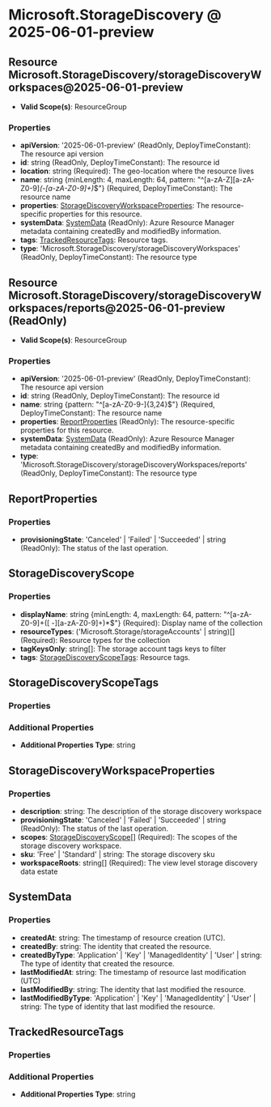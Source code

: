 # Microsoft.StorageDiscovery @ 2025-06-01-preview

## Resource Microsoft.StorageDiscovery/storageDiscoveryWorkspaces@2025-06-01-preview
* **Valid Scope(s)**: ResourceGroup
### Properties
* **apiVersion**: '2025-06-01-preview' (ReadOnly, DeployTimeConstant): The resource api version
* **id**: string (ReadOnly, DeployTimeConstant): The resource id
* **location**: string (Required): The geo-location where the resource lives
* **name**: string {minLength: 4, maxLength: 64, pattern: "^[a-zA-Z][a-zA-Z0-9]*(-[a-zA-Z0-9]+)*$"} (Required, DeployTimeConstant): The resource name
* **properties**: [StorageDiscoveryWorkspaceProperties](#storagediscoveryworkspaceproperties): The resource-specific properties for this resource.
* **systemData**: [SystemData](#systemdata) (ReadOnly): Azure Resource Manager metadata containing createdBy and modifiedBy information.
* **tags**: [TrackedResourceTags](#trackedresourcetags): Resource tags.
* **type**: 'Microsoft.StorageDiscovery/storageDiscoveryWorkspaces' (ReadOnly, DeployTimeConstant): The resource type

## Resource Microsoft.StorageDiscovery/storageDiscoveryWorkspaces/reports@2025-06-01-preview (ReadOnly)
* **Valid Scope(s)**: ResourceGroup
### Properties
* **apiVersion**: '2025-06-01-preview' (ReadOnly, DeployTimeConstant): The resource api version
* **id**: string (ReadOnly, DeployTimeConstant): The resource id
* **name**: string {pattern: "^[a-zA-Z0-9-]{3,24}$"} (Required, DeployTimeConstant): The resource name
* **properties**: [ReportProperties](#reportproperties) (ReadOnly): The resource-specific properties for this resource.
* **systemData**: [SystemData](#systemdata) (ReadOnly): Azure Resource Manager metadata containing createdBy and modifiedBy information.
* **type**: 'Microsoft.StorageDiscovery/storageDiscoveryWorkspaces/reports' (ReadOnly, DeployTimeConstant): The resource type

## ReportProperties
### Properties
* **provisioningState**: 'Canceled' | 'Failed' | 'Succeeded' | string (ReadOnly): The status of the last operation.

## StorageDiscoveryScope
### Properties
* **displayName**: string {minLength: 4, maxLength: 64, pattern: "^[a-zA-Z0-9]+([ -][a-zA-Z0-9]+)*$"} (Required): Display name of the collection
* **resourceTypes**: ('Microsoft.Storage/storageAccounts' | string)[] (Required): Resource types for the collection
* **tagKeysOnly**: string[]: The storage account tags keys to filter
* **tags**: [StorageDiscoveryScopeTags](#storagediscoveryscopetags): Resource tags.

## StorageDiscoveryScopeTags
### Properties
### Additional Properties
* **Additional Properties Type**: string

## StorageDiscoveryWorkspaceProperties
### Properties
* **description**: string: The description of the storage discovery workspace
* **provisioningState**: 'Canceled' | 'Failed' | 'Succeeded' | string (ReadOnly): The status of the last operation.
* **scopes**: [StorageDiscoveryScope](#storagediscoveryscope)[] (Required): The scopes of the storage discovery workspace.
* **sku**: 'Free' | 'Standard' | string: The storage discovery sku
* **workspaceRoots**: string[] (Required): The view level storage discovery data estate

## SystemData
### Properties
* **createdAt**: string: The timestamp of resource creation (UTC).
* **createdBy**: string: The identity that created the resource.
* **createdByType**: 'Application' | 'Key' | 'ManagedIdentity' | 'User' | string: The type of identity that created the resource.
* **lastModifiedAt**: string: The timestamp of resource last modification (UTC)
* **lastModifiedBy**: string: The identity that last modified the resource.
* **lastModifiedByType**: 'Application' | 'Key' | 'ManagedIdentity' | 'User' | string: The type of identity that last modified the resource.

## TrackedResourceTags
### Properties
### Additional Properties
* **Additional Properties Type**: string


